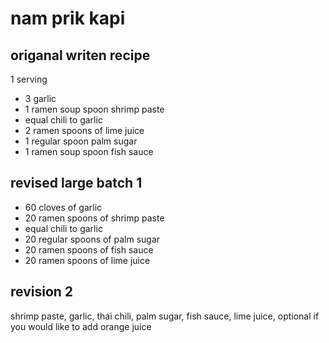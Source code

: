

# nam prik kapi
## origanal writen recipe
1 serving
- 3 garlic
- 1 ramen soup spoon shrimp paste
- equal chili to garlic
- 2 ramen spoons of lime juice
- 1 regular spoon palm sugar
- 1 ramen soup spoon fish sauce


## revised large batch 1
- 60 cloves of garlic
- 20 ramen spoons of shrimp paste
- equal chili to garlic
- 20 regular spoons of palm sugar
- 20 ramen spoons of fish sauce
- 20 ramen spoons of lime juice

## revision 2


shrimp paste, garlic, thai chili, palm sugar, fish sauce, lime juice, optional if you would like to add orange juice
